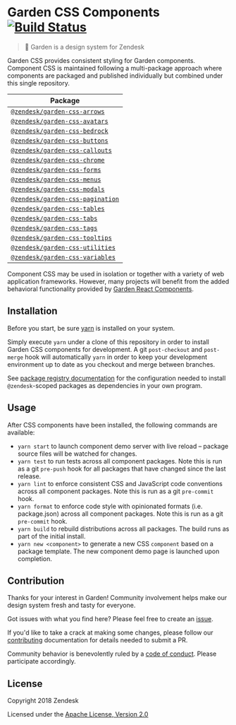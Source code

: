 # Garden CSS Components [![Build Status](https://travis-ci.com/zendeskgarden/css-components.svg?token=dDt9s6smCMgz269xNbpz&branch=master)](https://travis-ci.com/zendeskgarden/css-components)

> :seedling: Garden is a design system for Zendesk

Garden CSS provides consistent styling for Garden components. Component
CSS is maintained following a multi-package approach where components
are packaged and published individually but combined under this single
repository.

Package |
------- |
[`@zendesk/garden-css-arrows`](/packages/arrows) |
[`@zendesk/garden-css-avatars`](/packages/avatars) |
[`@zendesk/garden-css-bedrock`](/packages/bedrock) |
[`@zendesk/garden-css-buttons`](/packages/buttons) |
[`@zendesk/garden-css-callouts`](/packages/callouts) |
[`@zendesk/garden-css-chrome`](/packages/chrome) |
[`@zendesk/garden-css-forms`](/packages/forms) |
[`@zendesk/garden-css-menus`](/packages/menus) |
[`@zendesk/garden-css-modals`](/packages/modals) |
[`@zendesk/garden-css-pagination`](/packages/pagination) |
[`@zendesk/garden-css-tables`](/packages/tables) |
[`@zendesk/garden-css-tabs`](/packages/tabs) |
[`@zendesk/garden-css-tags`](/packages/tags) |
[`@zendesk/garden-css-tooltips`](/packages/tooltips) |
[`@zendesk/garden-css-utilities`](/packages/utilities) |
[`@zendesk/garden-css-variables`](/packages/variables) |

Component CSS may be used in isolation or together with a variety of web
application frameworks. However, many projects will benefit from the
added behavioral functionality provided by [Garden React
Components](https://github.com/zendeskgarden/react-components).

## Installation

Before you start, be sure [yarn](https://yarnpkg.com/en/) is installed
on your system.

Simply execute `yarn` under a clone of this repository in order to
install Garden CSS components for development. A git `post-checkout` and
`post-merge` hook will automatically `yarn` in order to keep your
development environment up to date as you checkout and merge between
branches.

See [package registry
documentation](https://github.com/zendeskgarden/LANDSCAPE/wiki/Package-Registry)
for the configuration needed to install `@zendesk`-scoped packages as
dependencies in your own program.

## Usage

After CSS components have been installed, the following commands are
available:

- `yarn start` to launch component demo server with live reload –
  package source files will be watched for changes.
- `yarn test` to run tests across all component packages. Note this is
  run as a git `pre-push` hook for all packages that have changed since
  the last release.
- `yarn lint` to enforce consistent CSS and JavaScript code conventions
  across all component packages. Note this is run as a git `pre-commit`
  hook.
- `yarn format` to enforce code style with opinionated formats (i.e.
  package.json) across all component packages. Note this is run as a git
  `pre-commit` hook.
- `yarn build` to rebuild distributions across all packages. The build
  runs as part of the initial install.
- `yarn new <component>` to generate a new CSS `component` based on a
  package template. The new component demo page is launched upon
  completion.

## Contribution

Thanks for your interest in Garden! Community involvement helps make our
design system fresh and tasty for everyone.

Got issues with what you find here? Please feel free to create an
[issue](/issues/new).

If you'd like to take a crack at making some changes, please follow our
[contributing](/.github/CONTRIBUTING.md) documentation for details
needed to submit a PR.

Community behavior is benevolently ruled by a [code of
conduct](/.github/CODE_OF_CONDUCT.md). Please participate accordingly.

## License

Copyright 2018 Zendesk

Licensed under the [Apache License, Version 2.0](/.github/LICENSE.md)
